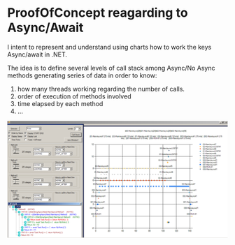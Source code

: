 # ProofOfConcept reagarding to Async/Await

I intent to represent and understand using charts how to work the  keys Async/await in .NET.

The idea is to define several levels of call stack among Async/No Async methods  generating series of data in order to know:

1) how many threads working regarding the number of calls.
2) order of execution of methods involved
3) time elapsed by each method
4) ...

![alt text](capture1.png)
